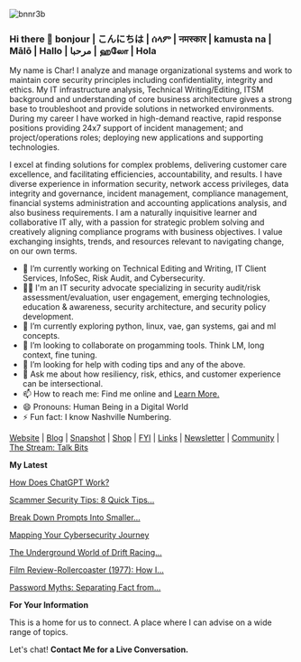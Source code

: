 ![bnnr3b](https://github.com/Char-Hunt/Char-Hunt/assets/138831832/6a4a3344-7643-45d6-ab7f-d08bf45b4406)

### Hi there 👋 bonjour | こんにちは | ሰላም | नमस्कार | kamusta na | Mālō | Hallo | مرحبا | ஹலோ | Hola
My name is Char! I analyze and manage organizational systems and work to maintain core security principles including confidentiality, integrity and ethics.  My IT infrastructure analysis, Technical Writing/Editing, ITSM background and understanding of core business architecture gives a strong base to troubleshoot and provide solutions in networked environments. During my career I have worked in high-demand reactive, rapid response positions providing 24x7 support of incident management; and project/operations roles; deploying new applications and supporting technologies.

I excel at finding solutions for complex problems, delivering customer care excellence, and facilitating efficiencies, accountability, and results. I have diverse experience in information security, network access privileges, data integrity and governance, incident management, compliance management, financial systems administration and accounting applications analysis, and also business requirements. I am a naturally inquisitive learner and collaborative IT ally, with a passion for strategic problem solving and creatively aligning compliance programs with business objectives. I value exchanging insights, trends, and resources relevant to navigating change, on our own terms.



- 🔭 I’m currently working on Technical Editing and Writing, IT Client Services, InfoSec, Risk Audit, and Cybersecurity.
- 👨‍💻 I'm an IT security advocate specializing in security audit/risk assessment/evaluation, user engagement, emerging technologies, education & awareness, security architecture, and security policy development.
- 🌱 I’m currently exploring python, linux, vae, gan systems, gai and ml concepts.
- 👯 I’m looking to collaborate on progamming tools. Think LM, long context, fine tuning.
- 🤔 I’m looking for help with coding tips and any of the above.
- 💬 Ask me about how resiliency, risk, ethics, and customer experience can be intersectional.
- 📫 How to reach me: Find me online and [Learn More.](http://bit.ly/TechieChar)
- 😄 Pronouns: Human Being in a Digital World 
- ⚡ Fun fact: I know Nashville Numbering.

[Website](https://www.charhunt.org/) | [Blog](https://bit.ly/3Q4tlZf) | [Snapshot](https://bit.ly/3W8Ht8B) | [Shop](Merch) | [FYI](https://bit.ly/48OBDvr) | [Links](https://bit.ly/48CSTo7) | [Newsletter](https://bit.ly/_TechieCharNewsletter) | [Community](https://bit.ly/3tg6fra) | [The Stream: Talk Bits](https://bit.ly/TechieCharPodcast)

**My Latest**
 
   [How Does ChatGPT Work?](https://www.techchurn.org/p/how-does-chatgpt-work)
    
   [Scammer Security Tips: 8 Quick Tips...](https://www.techchurn.org/p/scammer-security-tips-avoid-cyber)
   
   [Break Down Prompts Into Smaller...](https://bit.ly/3Q4tlZf)
    
   [Mapping Your Cybersecurity Journey](https://bit.ly/3Q4tlZf)
   
   [The Underground World of Drift Racing...](https://www.techchurn.org/p/film-review-the-fast-and-the-furious) 
   
   [Film Review-Rollercoaster (1977): How I...](https://www.techchurn.org/i/148988232/film-review-rollercoaster)
   
   [Password Myths: Separating Fact from...](https://www.techchurn.org/i/146188965/ten-myths-about-passwordsthe-myths-and-truths)
    
   


**For Your Information**

This is a home for us to connect. A place where I can advise on a wide range of topics. 

Let's chat!  **Contact Me for a Live Conversation.**
